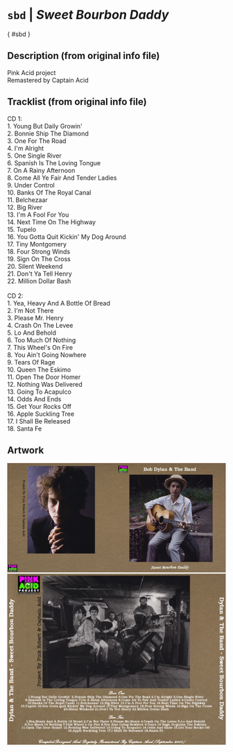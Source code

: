 # `sbd` | _Sweet Bourbon Daddy_

[](){ #sbd }

## Description (from original info file)

Pink Acid project<br>
Remastered by Captain Acid

## Tracklist (from original info file)

CD 1:<br>1. Young But Daily Growin'<br>2. Bonnie Ship The Diamond<br>3. One For The Road<br>4. I'm Alright<br>5. One Single River<br>6. Spanish Is The Loving Tongue<br>7. On A Rainy Afternoon<br>8. Come All Ye Fair And Tender Ladies<br>9. Under Control<br>10. Banks Of The Royal Canal<br>11. Belchezaar<br>12. Big River<br>13. I'm A Fool For You<br>14. Next Time On The Highway<br>15. Tupelo<br>16. You Gotta Quit Kickin' My Dog Around<br>17. Tiny Montgomery<br>18. Four Strong Winds<br>19. Sign On The Cross<br>20. Silent Weekend<br>21. Don't Ya Tell Henry<br>22. Million Dollar Bash<br><br>CD 2:<br>1. Yea, Heavy And A Bottle Of Bread<br>2. I'm Not There<br>3. Please Mr. Henry<br>4. Crash On The Levee<br>5. Lo And Behold<br>6. Too Much Of Nothing<br>7. This Wheel's On Fire<br>8. You Ain't Going Nowhere<br>9. Tears Of Rage<br>10. Queen The Eskimo<br>11. Open The Door Homer<br>12. Nothing Was Delivered<br>13. Going To Acapulco<br>14. Odds And Ends<br>15. Get Your Rocks Off<br>16. Apple Suckling Tree<br>17. I Shall Be Released<br>18. Santa Fe

## Artwork

![](../assets/albums/sbd/DylanSweetBurbonDaddy-frontPAP.jpg)
![](../assets/albums/sbd/DylanSweetBurbonDaddy-backPAP.jpg)
